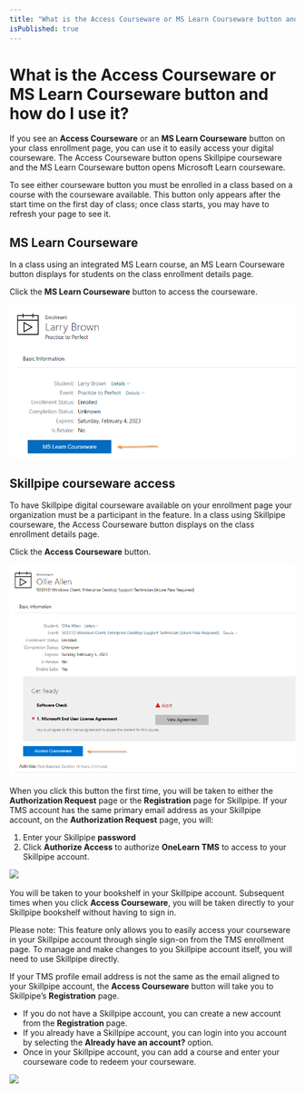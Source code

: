 ```yaml
---
title: "What is the Access Courseware or MS Learn Courseware button and how do I use it?"
isPublished: true
---
```


# What is the Access Courseware or MS Learn Courseware button and how do I use it?

If you see an **Access Courseware** or an **MS Learn Courseware** button on your class enrollment page, you can use it to easily access your digital courseware. The Access Courseware button opens Skillpipe courseware and the MS Learn Courseware button opens Microsoft Learn courseware. 

To see either courseware button you must be enrolled in a class based on a course with the courseware available. This button only appears after the start time on the first day of class; once class starts, you may have to refresh your page to see it.

## MS Learn Courseware
In a class using an integrated MS Learn course, an MS Learn Courseware button displays for students on the class enrollment details page. 

Click the **MS Learn Courseware** button to access the courseware.

![](/tms/images/mslearn-button.png)

## Skillpipe courseware access
To have Skillpipe digital courseware available on your enrollment page your organization must be a participant in the feature. In a class using Skillpipe courseware, the Access Courseware button displays on the class enrollment details page. 

Click the **Access Courseware** button.

![](/tms/images/access-couseware.png)

When you click this button the first time, you will be taken to either the **Authorization Request** page or the **Registration** page for Skillpipe. If your TMS account has the same primary email address as your Skillpipe account, on the **Authorization Request** page, you will:
1. Enter your Skillpipe **password**
1. Click **Authorize Access** to authorize **OneLearn TMS** to access to your Skillpipe account. 

![](/tms/images/authorize-access.png)

You will be taken to your bookshelf in your Skillpipe account. Subsequent times when you click **Access Courseware**, you will be taken directly to your Skillpipe bookshelf without having to sign in.

Please note: This feature only allows you to easily access your courseware in your Skillpipe account through single sign-on from the TMS enrollment page. To manage and make changes to you Skillpipe account itself, you will need to use Skillpipe directly.

If your TMS profile email address is not the same as the email aligned to your Skillpipe account, the **Access Courseware** button will take you to Skillpipe’s **Registration** page. 
- If you do not have a Skillpipe account, you can create a new account from the **Registration** page.
- If you already have a Skillpipe account, you can login into you account by selecting the **Already have an account?** option. 
- Once in your Skillpipe account, you can add a course and enter your courseware code to redeem your courseware.

![](/tms/images/skillpipe-registration.png)
